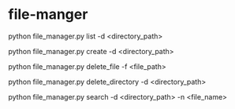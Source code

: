 # file-manger

python file_manager.py list -d <directory_path>


python file_manager.py create -d <directory_path>


python file_manager.py delete_file -f <file_path>


python file_manager.py delete_directory -d <directory_path>


python file_manager.py search -d <directory_path> -n <file_name>
